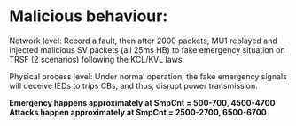 # Malicious behaviour:

Network level: Record a fault, then after 2000 packets, MU1 replayed and injected malicious SV packets (all 25ms HB) to fake emergency situation on TRSF (2 scenarios) following the KCL/KVL laws.

Physical process level: Under normal operation, the fake emergency signals will deceive IEDs to trips CBs, and thus, disrupt power transmission.

**Emergency happens approximately at SmpCnt = 500-700, 4500-4700**
**Attacks happen approximately at SmpCnt = 2500-2700, 6500-6700**